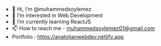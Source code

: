 - 👋 Hi, I’m @muhammedsoylemez
- 👀 I’m interested in Web Development
- 🌱 I’m currently learning ReactJS
- 📫 How to reach me - muhammedsoylemez01@gmail.com
- Portfolio : https://anatolianwebdev.netlify.app

